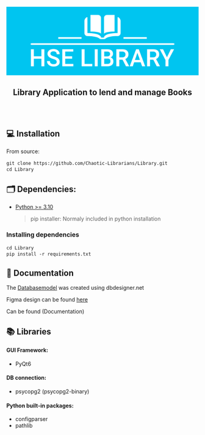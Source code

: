 <p align="center">
    <img src="src/assets/Logo/hse-library-logo-smaller.png" alt="HSE LIBRARY">
    <h2 align="center">Library Application to lend and manage Books</h2>
</p>

<br></br>

## :computer: Installation

From source:
```
git clone https://github.com/Chaotic-Librarians/Library.git
cd Library
```
## :card_index_dividers: Dependencies:

- [Python >= 3.10](https://www.python.org/downloads/)
    > pip installer: Normaly included in python installation
### Installing dependencies
```
cd Library
pip install -r requirements.txt
```
## :page_with_curl: Documentation

The [Databasemodel] was created using dbdesigner.net

Figma design can be found [here]

Can be found (Documentation)

## :books: Libraries
#### GUI Framework:
 - PyQt6

#### DB connection:
 - psycopg2 (psycopg2-binary)

#### Python built-in packages:
 - configparser
 - pathlib

[//]: # 
   [Databasemodel]: <https://sqlspy.io/import_db_designer/newone=>
   [here]: <https://www.figma.com/file/WDUvHBhv6LMjt7FrcCiUHU/Design-Library?node-id=0%3A1&t=2f4Rz4Psb6fsJbq2-1>
